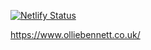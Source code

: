 [![Netlify Status](https://api.netlify.com/api/v1/badges/ffba5fe9-6e89-4a42-aa96-e55bc762977b/deploy-status)](https://app.netlify.com/sites/olliebennett/deploys)

https://www.olliebennett.co.uk/
